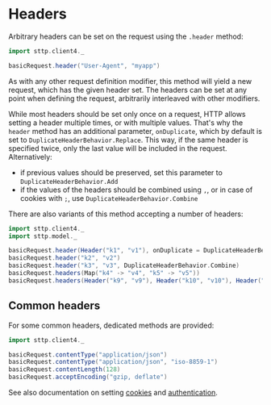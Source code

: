 # Headers

Arbitrary headers can be set on the request using the `.header` method:

```scala
import sttp.client4._

basicRequest.header("User-Agent", "myapp")
```

As with any other request definition modifier, this method will yield a new request, which has the given header set. The headers can be set at any point when defining the request, arbitrarily interleaved with other modifiers.

While most headers should be set only once on a request, HTTP allows setting a header multiple times, or with multiple values. That's why the `header` method has an additional parameter, `onDuplicate`, which by default is set to `DuplicateHeaderBehavior.Replace`. This way, if the same header is specified twice, only the last value will be included in the request. Alternatively:

* if previous values should be preserved, set this parameter to `DuplicateHeaderBehavior.Add`
* if the values of the headers should be combined using `,`, or in case of cookies with `;`, use `DuplicateHeaderBehavior.Combine`

There are also variants of this method accepting a number of headers:

```scala
import sttp.client4._
import sttp.model._

basicRequest.header(Header("k1", "v1"), onDuplicate = DuplicateHeaderBehavior.Add)
basicRequest.header("k2", "v2")
basicRequest.header("k3", "v3", DuplicateHeaderBehavior.Combine)
basicRequest.headers(Map("k4" -> "v4", "k5" -> "v5"))
basicRequest.headers(Header("k9", "v9"), Header("k10", "v10"), Header("k11", "v11"))
```

## Common headers

For some common headers, dedicated methods are provided:

```scala
import sttp.client4._

basicRequest.contentType("application/json")
basicRequest.contentType("application/json", "iso-8859-1")
basicRequest.contentLength(128)
basicRequest.acceptEncoding("gzip, deflate")
```    

See also documentation on setting [cookies](cookies.md) and [authentication](authentication.md).
